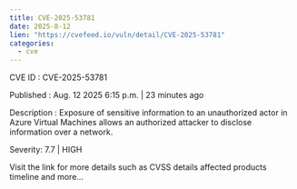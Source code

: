 ```yaml
--- 
title: CVE-2025-53781
date: 2025-8-12
lien: "https://cvefeed.io/vuln/detail/CVE-2025-53781"
categories:
  - cve
---
```


CVE ID : CVE-2025-53781

Published :  Aug. 12
2025
6:15 p.m. | 23 minutes ago

Description : Exposure of sensitive information to an unauthorized actor in Azure Virtual Machines allows an authorized attacker to disclose information over a network.

Severity: 7.7 | HIGH

Visit the link for more details
such as CVSS details
affected products
timeline
and more...
